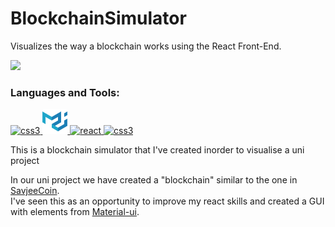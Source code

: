 # BlockchainSimulator
Visualizes the way a blockchain works using the React Front-End.</br>

![](https://github.com/DrorTsky/BlockchainSimulatorUniProj/blob/main/blockchain.gif)

<h3 align="left">Languages and Tools:</h3>
<p align="left"> <a href="https://www.w3schools.com/css/" target="_blank"> <img src="https://cdn1.iconfinder.com/data/icons/logotypes/32/badge-css-3-512.png" alt="css3" width="40" height="40"/> </a>  <a href="https://material-ui.com/" target="_blank"> <img src="https://github.com/devicons/devicon/blob/master/icons/materialui/materialui-original.svg" alt="git" width="40" height="40"/> </a>  <a href="https://reactjs.org/" target="_blank"> <img src="https://cdn4.iconfinder.com/data/icons/logos-3/600/React.js_logo-512.png" alt="react" width="40" height="40"/> </a> <a href="https://github.com/Savjee/SavjeeCoin/blob/master/README.md" target="_blank"> <img src="https://i.imgur.com/VELRxXl.png" alt="css3" width="40" height="40"/> </a></p>
This is a blockchain simulator that I've created inorder to visualise a uni project

In our uni project we have created a "blockchain" similar to the one in [SavjeeCoin](https://github.com/Savjee/SavjeeCoin).</br>
I've seen this as an opportunity to improve my react skills and created a GUI  with elements from [Material-ui](https://material-ui.com/).
